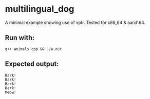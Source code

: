 # multilingual_dog

A minimal example showing use of vptr. Tested for x86_64 & aarch64.

## Run with:
`g++ animals.cpp && ./a.out`

## Expected output:
```console
Bark!
Bark!
Bark!
Bark!
Meow!
```